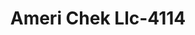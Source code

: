 ---
f_zip-code: 38821
f_state-code: MS
title: Ameri Chek Llc-4114
f_phone: 662-257-0888
f_city-only: Amory
f_address: 1221 Highway 278 East Amory
f_location-unique-id: '4114'
slug: ameri-chek-llc-4114
updated-on: '2024-05-30T13:46:58.046Z'
created-on: '2024-05-30T13:36:59.803Z'
published-on: '2024-05-30T13:54:32.469Z'
f_city-state: cms/city/amory-ms.md
f_company: cms/company/ameri-chek-llc.md
f_state: cms/state/mississippi.md
layout: '[payday-loan].html'
tags: payday-loan
---